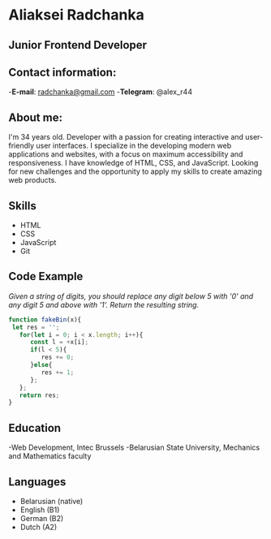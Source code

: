 # Aliaksei Radchanka

## Junior Frontend Developer


## Contact information:

 -**E-mail**: radchanka@gmail.com
 -**Telegram**: @alex_r44


## About me:

I'm 34 years old. Developer with a passion for creating
interactive and user-friendly user interfaces. I specialize
in the developing modern web applications and websites, with a
focus on maximum accessibility and responsiveness. I have
knowledge of HTML, CSS, and JavaScript. Looking
for new challenges and the opportunity to apply my skills to
create amazing web products.


## Skills

- HTML
- CSS
- JavaScript
- Git


## Code Example

*Given a string of digits, you should replace any digit below 5 with '0' and any digit 5 and above with '1'. Return the resulting string.*

```javascript
function fakeBin(x){
 let res = '';
   for(let i = 0; i < x.length; i++){
      const l = +x[i];
      if(l < 5){
         res += 0;
      }else{
         res += 1;
      };
   };
   return res;
}
```


## Education

-Web Development, Intec Brussels
-Belarusian State University, Mechanics and Mathematics faculty


## Languages

- Belarusian (native)
- English (B1)
- German (B2)
- Dutch (A2)